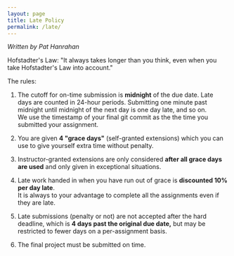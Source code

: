 ```yaml
---
layout: page
title: Late Policy
permalink: /late/
---
```


*Written by Pat Hanrahan*

Hofstadter's Law: "It always takes longer than you think,
even when you take Hofstadter's Law into account."

The rules:

1. The cutoff for on-time submission is **midnight** of the due date.
Late days are counted in 24-hour periods.
Submitting one minute past midnight until midnight of the next day 
is one day late, and so on.  
We use the timestamp of your final git commit 
as the the time you submitted your assignment.

2. You are given **4 "grace days"** (self-granted extensions)
which you can use to give yourself extra time without penalty.

3. Instructor-granted extensions are only considered 
**after all grace days are used** and only given in exceptional situations.  

4. Late work handed in when you have run out of grace is 
**discounted 10% per day late**.  
It is always to your advantage to complete all the assignments
even if they are late.

5. Late submissions (penalty or not) are not accepted after the hard deadline,
which is **4 days past the original due date,** 
but may be restricted to fewer days on a per-assignment basis.

6. The final project must be submitted on time.

